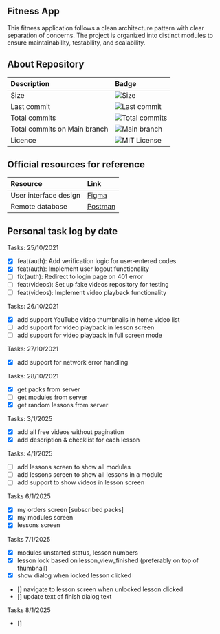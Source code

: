 ## Fitness App
This fitness application follows a clean architecture pattern with clear separation of concerns. The project is organized into distinct modules to ensure maintainability, testability, and scalability.

## About Repository
| Description                  | Badge                                                                                           | 
|:-----------------------------|:------------------------------------------------------------------------------------------------|
| Size                         | ![Size](https://img.shields.io/github/repo-size/theberdakh/kotlin-practice)                     | 
| Last commit                  | ![Last commit](https://img.shields.io/github/last-commit/theberdakh/kotlin-practice)            | 
| Total commits                | ![Total commits](https://img.shields.io/github/commit-activity/t/theberdakh/kotlin-practice)    |
| Total commits on Main branch | ![Main branch](https://img.shields.io/github/commit-activity/t/theberdakh/kotlin-practice/Main) | 
| Licence                      | ![MIT License](https://img.shields.io/badge/License-MIT-green.svg)                              | 

## Official resources for reference
| Resource              | Link                                                                                                                                          | 
|:----------------------|:----------------------------------------------------------------------------------------------------------------------------------------------|
| User interface design | [Figma](https://www.figma.com/board/KFQJ2Za0yr0NpKFVhEpuAt/Fitness-app?node-id=0-1&p=f)                                                       | 
| Remote database       | [Postman](https://aralhubteam.postman.co/workspace/1d62bd13-5d81-4d75-8da9-6070cebe2d73/folder/39477068-a865022b-1830-44cf-ae2f-631235dfc1e0) |

## Personal task log by date 

Tasks: 25/10/2021 
- [x]  feat(auth): Add verification logic for user-entered codes
- [x]  feat(auth): Implement user logout functionality
- [ ]  fix(auth): Redirect to login page on 401 error
- [ ]  feat(videos): Set up fake videos repository for testing
- [ ]  feat(videos): Implement video playback functionality

Tasks: 26/10/2021
- [x]  add support YouTube video thumbnails in home video list
- [ ]  add support for video playback in lesson screen
- [ ]  add support for video playback in full screen mode

Tasks: 27/10/2021
- [x] add support for network error handling

Tasks: 28/10/2021
- [x] get packs from server
- [ ] get modules from server
- [x] get random lessons from server

Tasks: 3/1/2025 
- [x] add all free videos without pagination 
- [x] add description & checklist for each lesson

Tasks: 4/1/2025
- [ ] add lessons screen to show all modules 
- [ ] add lessons screen to show all lessons in a module
- [ ] add support to show videos in lesson screen

Tasks 6/1/2025
- [x] my orders screen [subscribed packs]
- [x] my modules screen 
- [x] lessons screen

Tasks 7/1/2025
- [x] modules unstarted status, lesson numbers 
- [x] lesson lock based on lesson_view_finished (preferably on top of thumbnail)
- [x] show dialog when locked lesson clicked 
- [] navigate to lesson screen when unlocked lesson clicked
- [] update text of finish dialog text 

Tasks 8/1/2025
- [] 


